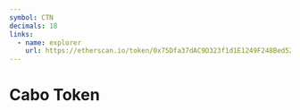 ```yaml
---
symbol: CTN
decimals: 18
links:
  - name: explorer
    url: https://etherscan.io/token/0x75Dfa37dAC9D323f1d1E1249F248Bed52a6FaBA9
---
```


# Cabo Token
